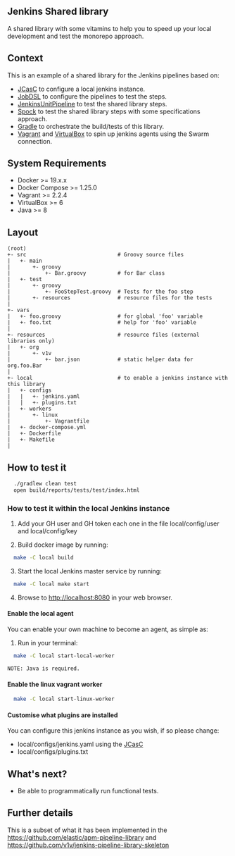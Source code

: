 ## Jenkins Shared library

A shared library with some vitamins to help you to speed up your local development and test the monorepo approach.

## Context

This is an example of a shared library for the Jenkins pipelines based on:

- [JCasC](https://jenkins.io/projects/jcasc/) to configure a local jenkins instance.
- [JobDSL](https://github.com/jenkinsci/job-dsl-plugin/wiki) to configure the pipelines to test the steps.
- [JenkinsUnitPipeline](https://github.com/jenkinsci/JenkinsPipelineUnit) to test the shared library steps.
- [Spock](http://spockframework.org/spock/docs/1.0/introduction.html) to test the shared library steps with some specifications approach.
- [Gradle](https://docs.gradle.org/current/userguide/userguide.html) to orchestrate the build/tests of this library.
- [Vagrant](https://www.vagrantup.com/docs/index.html) and [VirtualBox](https://www.virtualbox.org/wiki/Documentation) to spin up jenkins agents using the Swarm connection.

## System Requirements

- Docker >= 19.x.x
- Docker Compose >= 1.25.0
- Vagrant >= 2.2.4
- VirtualBox >= 6
- Java >= 8

## Layout

```
(root)
+- src                             # Groovy source files
|   +- main
|       +- groovy
|           +- Bar.groovy          # for Bar class
|   +- test
|       +- groovy
|           +- FooStepTest.groovy  # Tests for the foo step
|       +- resources               # resource files for the tests
|
+- vars
|   +- foo.groovy                  # for global 'foo' variable
|   +- foo.txt                     # help for 'foo' variable
|
+- resources                       # resource files (external libraries only)
|   +- org
|       +- v1v
|           +- bar.json            # static helper data for org.foo.Bar
|
+- local                           # to enable a jenkins instance with this library
|   +- configs
|   |   +- jenkins.yaml
|   |   +- plugins.txt
|   +- workers
|       +- linux
|           +- Vagrantfile
|   +- docker-compose.yml
|   +- Dockerfile
|   +- Makefile
|
```

## How to test it

```bash
  ./gradlew clean test
  open build/reports/tests/test/index.html
```

### How to test it within the local Jenkins instance

1. Add your GH user and GH token each one in the file local/config/user and local/config/key

2. Build docker image by running:

```bash
  make -C local build
```

3. Start the local Jenkins master service by running:

```bash
  make -C local make start
```

4. Browse to <http://localhost:8080> in your web browser.

#### Enable the local agent

You can enable your own machine to become an agent, as simple as:

1. Run in your terminal:

```bash
  make -C local start-local-worker
```
    NOTE: Java is required.

#### Enable the linux vagrant worker

```bash
  make -C local start-linux-worker
```

#### Customise what plugins are installed

You can configure this jenkins instance as you wish, if so please change:

* local/configs/jenkins.yaml using the [JCasC](https://jenkins.io/projects/jcasc/)
* local/configs/plugins.txt


## What's next?

- Be able to programmatically run functional tests.


## Further details

This is a subset of what it has been implemented in the https://github.com/elastic/apm-pipeline-library and https://github.com/v1v/jenkins-pipeline-library-skeleton